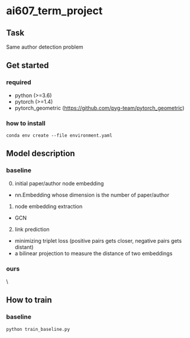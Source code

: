 # ai607_term_project
## Task  
Same author detection problem 

## Get started 
### required 
- python (>=3.6)
- pytorch (>=1.4) 
- pytorch_geometric (https://github.com/pyg-team/pytorch_geometric) 

### how to install 
```
conda env create --file environment.yaml
```

## Model description
### baseline 
0. initial paper/author node embedding
- nn.Embedding whose dimension is the number of paper/author
1. node embedding extraction
- GCN
2. link prediction
- minimizing triplet loss (positive pairs gets closer, negative pairs gets distant)
- a bilinear projection to measure the distance of two embeddings

### ours 
\

## How to train
### baseline 
```
python train_baseline.py 
```

